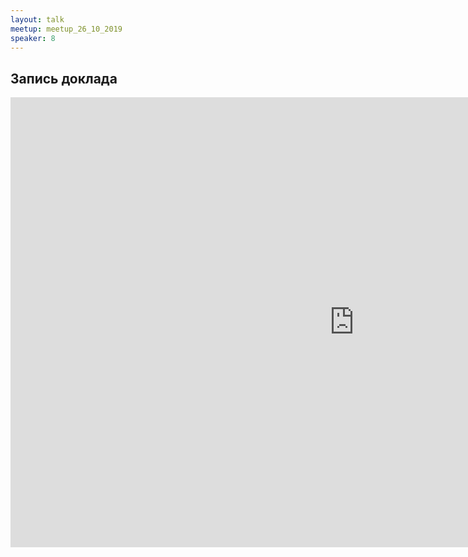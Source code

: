```yaml
---
layout: talk
meetup: meetup_26_10_2019
speaker: 8
---
```


## Запись доклада

<iframe width="1100" height="720" src="https://www.youtube.com/embed/7LwqznbApaY" frameborder="0" allowfullscreen></iframe>

